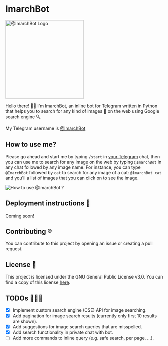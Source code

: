 # ImarchBot

<img src="https://github.com/Qiamast/ImarchBot/blob/main/assets/ImarchBot-Logo-v3-transprant.png" alt="@ImarchBot Logo" width=250/>

Hello there! 👋🏻 I'm ImarchBot, an inline bot for Telegram written in Python that helps you to search
for any kind of images 🤯 on the web using Google search engine 🔍.

My Telegram username is [@ImarchBot](https://t.me/ImarchBot)

## How to use me?

Please go ahead and start me by typing `/start` in [your Telegram](https://qiamast.github.io/ImarchBot/) chat,
then you can use me to search for any image on the web by typing `@ImarchBot` in any chat followed by
any image name.
For instance, you can type `@ImarchBot` followed by `cat` to search for any image of a cat:
`@ImarchBot cat` and you'll a list of images that you can click on to see the image.

![How to use @ImarchBot ? ](https://github.com/Qiamast/ImarchBot/blob/main/assets/How%20To%20%40Imarchbot%20Work.gif)

## Deployment instructions 🚀

Coming soon!

## Contributing ®️

You can contribute to this project by opening an issue or creating a pull request.

## License 📝

This project is licensed under the GNU General Public License v3.0.
You can find a copy of this license [here](LICENSE).

## TODOs 👨🏻‍💻

- [x] Implement custom search engine (CSE) API for image searching.
- [x] Add pagination for image search results (currently only first 10 results are shown).
- [x] Add suggestions for image search queries that are misspelled.
- [x] Add search functionality in private chat with bot.
- [ ] Add more commands to inline query (e.g. safe search, per page, ...).
